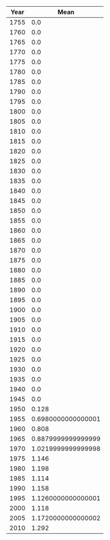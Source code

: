 | Year | Mean |
| ---- | ---- |
| 1755 | 0.0 |
| 1760 | 0.0 |
| 1765 | 0.0 |
| 1770 | 0.0 |
| 1775 | 0.0 |
| 1780 | 0.0 |
| 1785 | 0.0 |
| 1790 | 0.0 |
| 1795 | 0.0 |
| 1800 | 0.0 |
| 1805 | 0.0 |
| 1810 | 0.0 |
| 1815 | 0.0 |
| 1820 | 0.0 |
| 1825 | 0.0 |
| 1830 | 0.0 |
| 1835 | 0.0 |
| 1840 | 0.0 |
| 1845 | 0.0 |
| 1850 | 0.0 |
| 1855 | 0.0 |
| 1860 | 0.0 |
| 1865 | 0.0 |
| 1870 | 0.0 |
| 1875 | 0.0 |
| 1880 | 0.0 |
| 1885 | 0.0 |
| 1890 | 0.0 |
| 1895 | 0.0 |
| 1900 | 0.0 |
| 1905 | 0.0 |
| 1910 | 0.0 |
| 1915 | 0.0 |
| 1920 | 0.0 |
| 1925 | 0.0 |
| 1930 | 0.0 |
| 1935 | 0.0 |
| 1940 | 0.0 |
| 1945 | 0.0 |
| 1950 | 0.128 |
| 1955 | 0.6980000000000001 |
| 1960 | 0.808 |
| 1965 | 0.8879999999999999 |
| 1970 | 1.0219999999999998 |
| 1975 | 1.146 |
| 1980 | 1.198 |
| 1985 | 1.114 |
| 1990 | 1.158 |
| 1995 | 1.1260000000000001 |
| 2000 | 1.118 |
| 2005 | 1.1720000000000002 |
| 2010 | 1.292 |
